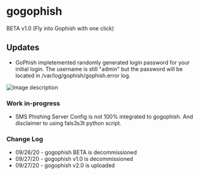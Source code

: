 # gogophish

BETA v1.0 (Fly into Gophish with one click)

## Updates
* GoPhish impletemented randomly generated login password for your initial login. The username is still "admin" but the password will be located in /var/log/gophish/gophish.error log. 

![Image description](https://github.com/bigb0sss/gogophish/blob/master/gogophish_beta.png)

### Work in-progress
* SMS Phishing Server Config is not 100% integrated to gogophish. And disclaimer to using fals3s3t python script.

### Change Log
* 09/26/20 - gogophish BETA is decommissioned
* 09/27/20 - gogophish v1.0 is decommissioned
* 09/27/20 - gogophish v2.0 is uploaded

